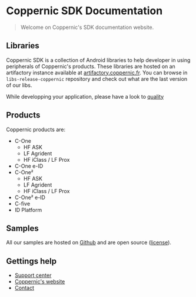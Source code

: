Coppernic SDK Documentation
===========================

> Welcome on Coppernic's SDK documentation website.

## Libraries

Coppernic SDK is a collection of Android libraries to help developer in using peripherals of Coppernic's products. These libraries are hosted on an artifactory instance available at [artifactory.coppernic.fr](https://artifactory.coppernic.fr/artifactory/webapp/#/home). You can browse in `libs-release-coppernic` repository and check out what are the last version of our libs.

While developping your application, please have a look to [quality](quality)

## Products

Coppernic products are:

- C-One
    - HF ASK
    - LF Agrident
    - HF iClass / LF Prox
- C-One e-ID
- C-One²
    - HF ASK
    - LF Agrident
    - HF iClass / LF Prox
- C-One² e-ID
- C-five
- ID Platform

## Samples

All our samples are hosted on [Github](https://github.com/Coppernic) and are open source ([license](License.md)).

## Gettings help

- [Support center](https://support.coppernic.fr/index.php)
- [Coppernic's website](https://www.coppernic.fr/en/support-en/)
- [Contact](https://www.coppernic.fr/en/contact-en/)
